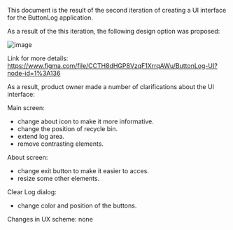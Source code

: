 This document is the result of the second iteration of creating a UI interface for the ButtonLog application.

As a result of the this iteration, the following design option was proposed:

![image](https://user-images.githubusercontent.com/82474250/195077142-23b897a1-a134-47e0-b8c8-5e4e1d550482.png)


Link for more details: https://www.figma.com/file/CCTH8dHGP8VzqF1XrrqAWu/ButtonLog-UI?node-id=1%3A136

As a result, product owner made a number of clarifications about the UI interface: 

Main screen:
- change about icon to make it more informative.
- change the position of recycle bin.
- extend log area.
- remove contrasting elements.

About screen:
- change exit button to make it easier to acces.
- resize some other elements.

Clear Log dialog:
- change color and position of the buttons.

Changes in UX scheme: none

